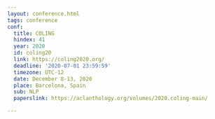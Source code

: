 ```yaml
---
layout: conference.html
tags: conference
conf:
  title: COLING
  hindex: 41
  year: 2020
  id: coling20
  link: https://coling2020.org/
  deadline: '2020-07-01 23:59:59'
  timezone: UTC-12
  date: December 8-13, 2020
  place: Barcelona, Spain
  sub: NLP
  paperslink: https://aclanthology.org/volumes/2020.coling-main/

---
```

